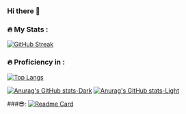 ### Hi there 👋

<!--
**Shrey63/Shrey63** is a ✨ _special_ ✨ repository because its `README.md` (this file) appears on your GitHub profile.

Here are some ideas to get you started:

- 🔭 I’m currently working on ...
- 🌱 I’m currently learning ...
- 👯 I’m looking to collaborate on ...
- 🤔 I’m looking for help with ...
- 💬 Ask me about ...
- 📫 How to reach me: ...
- 😄 Pronouns: ...
- ⚡ Fun fact: ...
-->

### :fire: My Stats :

[![GitHub Streak](http://github-readme-streak-stats.herokuapp.com?user=Shrey63&theme=neon&background=000000)](https://git.io/streak-stats)


### :fire: Proficiency in : 

[![Top Langs](https://github-readme-stats.vercel.app/api/top-langs/?username=Shrey63&layout=compact&theme=vision-friendly-dark)](https://github.com/anuraghazra/github-readme-stats)

[![Anurag's GitHub stats-Dark](https://github-readme-stats.vercel.app/api?username=Shrey63&show_icons=true&theme=neon#gh-dark-mode-only)](https://github.com/Shrey63/github-readme-stats#gh-dark-mode-only)
[![Anurag's GitHub stats-Light](https://github-readme-stats.vercel.app/api?username=Shrey63&show_icons=true&theme=neon#gh-light-mode-only)](https://github.com/Shrey63/github-readme-stats#gh-light-mode-only)

###😎: 
[![Readme Card](https://github-readme-stats.vercel.app/api/pin/?username=Shrey63&repo=github-readme-stats)](https://github.com/anuraghazra/github-readme-stats)
